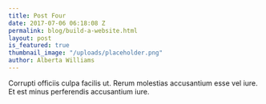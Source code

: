 ```yaml
---
title: Post Four
date: 2017-07-06 06:18:08 Z
permalink: blog/build-a-website.html
layout: post
is_featured: true
thumbnail_image: "/uploads/placeholder.png"
author: Alberta Williams
---
```


Corrupti officiis culpa facilis ut. Rerum molestias accusantium esse vel iure. Et est minus perferendis accusantium iure.